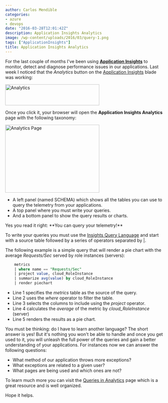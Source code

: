 ```yaml
---
author: Carlos Mendible
categories:
- azure
- devops
date: "2016-03-28T12:01:42Z"
description: Application Insights Analytics
image: /wp-content/uploads/2016/03/query-1.png
tags: ["ApplicationInsights"]
title: Application Insights Analytics
---
```

For the last couple of months I've been using **<a href="https://azure.microsoft.com/en-us/documentation/articles/app-insights-overview/" target="_blank">Application Insights</a>** to monitor, detect and diagnose performance issues in our applications. Last week I noticed that the _Analytics_ button on the <a href="https://azure.microsoft.com/en-us/documentation/articles/app-insights-overview/" target="_blank">Application Insights</a> blade was working:

<a href="/wp-content/uploads/2016/03/Analytics.png" rel="attachment wp-att-2421"><img class="size-medium wp-image-2421 aligncenter" src="wp-content/uploads/2016/03/Analytics-300x67.png" alt="Analytics" width="300" height="67" srcset="/wp-content/uploads/2016/03/Analytics-300x67.png 300w, /wp-content/uploads/2016/03/Analytics-250x56.png 250w, /wp-content/uploads/2016/03/Analytics.png 586w" sizes="(max-width: 300px) 100vw, 300px" /></a>

Once you click it, your browser will open the **Application Insights Analytics** page with the following taxonomy:

<a href="http://carlos.mendible.com/wp-content/uploads/2016/03/Analytics_Page.png" rel="attachment wp-att-2441"><img class="size-medium wp-image-2441 aligncenter" src="http://carlos.mendible.com/wp-content/uploads/2016/03/Analytics_Page-300x217.png" alt="Analytics Page" width="300" height="217" srcset="/wp-content/uploads/2016/03/Analytics_Page-300x217.png 300w, /wp-content/uploads/2016/03/Analytics_Page-768x555.png 768w, /wp-content/uploads/2016/03/Analytics_Page-250x181.png 250w, /wp-content/uploads/2016/03/Analytics_Page.png 921w" sizes="(max-width: 300px) 100vw, 300px" /></a>

  * A left panel (named SCHEMA) which shows all the tables you can use to query the telemetry from your applications.
  * A top panel where you must write your queries.
  * And a bottom panel to show the query results or charts.

<p style="text-align: left;">
  Yes you read it right: **You can query your telemetry!**
</p>

To write your queries you must use the <a href="https://azure.microsoft.com/en-us/documentation/articles/app-analytics-queries" target="_blank">Insights Query Language</a> and start with a source table followed by a series of operators separated by |.

The following example is a simple query that will render a pie chart with the average _Requests/Sec_ served by role instances (servers):

``` sql
    metrics 
    | where name == "Requests/Sec"
    | project value, cloud_RoleInstance 
    | summarize avg(value) by cloud_RoleInstance
    | render piechart
``` 

  * Line 1 specifies the _metrics_ table as the source of the query.
  * Line 2 uses the _where_ operator to filter the table.
  * Line 3 selects the columns to include using the _project_ operator.
  * Line 4 calculates the _average_ of the metric by _cloud_RoleInstance_ (server)
  * Line 5 renders the results as a pie chart.

You must be thinking: do I have to learn another language? The short answer is yes! But it's nothing you won't be able to handle and once you get used to it, you will unleash the full power of the queries and gain a better understanding of your applications. For instances now we can answer the following questions:

  * What method of our application throws more exceptions?
  * What exceptions are related to a given user?
  * What pages are being used and which ones are not?

To learn much more you can visit the <a href="https://azure.microsoft.com/en-us/documentation/articles/app-analytics-queries" target="_blank">Queries in Analytics</a> page which is a great resource and is well organized.

Hope it helps.